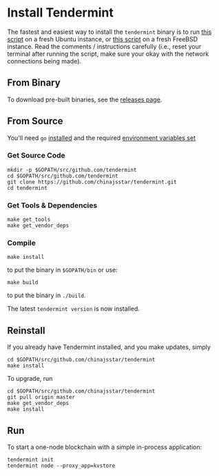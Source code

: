 # Install Tendermint

The fastest and easiest way to install the `tendermint` binary
is to run [this script](https://github.com/chinajsstar/tendermint/blob/develop/scripts/install/install_tendermint_ubuntu.sh) on
a fresh Ubuntu instance,
or [this script](https://github.com/chinajsstar/tendermint/blob/develop/scripts/install/install_tendermint_bsd.sh)
on a fresh FreeBSD instance. Read the comments / instructions carefully (i.e., reset your terminal after running the script,
make sure your okay with the network connections being made).

## From Binary

To download pre-built binaries, see the [releases page](https://github.com/chinajsstar/tendermint/releases).

## From Source

You'll need `go` [installed](https://golang.org/doc/install) and the required
[environment variables set](https://github.com/chinajsstar/tendermint/wiki/Setting-GOPATH)

### Get Source Code

```
mkdir -p $GOPATH/src/github.com/tendermint
cd $GOPATH/src/github.com/tendermint
git clone https://github.com/chinajsstar/tendermint.git
cd tendermint
```

### Get Tools & Dependencies

```
make get_tools
make get_vendor_deps
```

### Compile

```
make install
```

to put the binary in `$GOPATH/bin` or use:

```
make build
```

to put the binary in `./build`.

The latest `tendermint version` is now installed.

## Reinstall

If you already have Tendermint installed, and you make updates, simply

```
cd $GOPATH/src/github.com/chinajsstar/tendermint
make install
```

To upgrade, run

```
cd $GOPATH/src/github.com/chinajsstar/tendermint
git pull origin master
make get_vendor_deps
make install
```

## Run

To start a one-node blockchain with a simple in-process application:

```
tendermint init
tendermint node --proxy_app=kvstore
```
